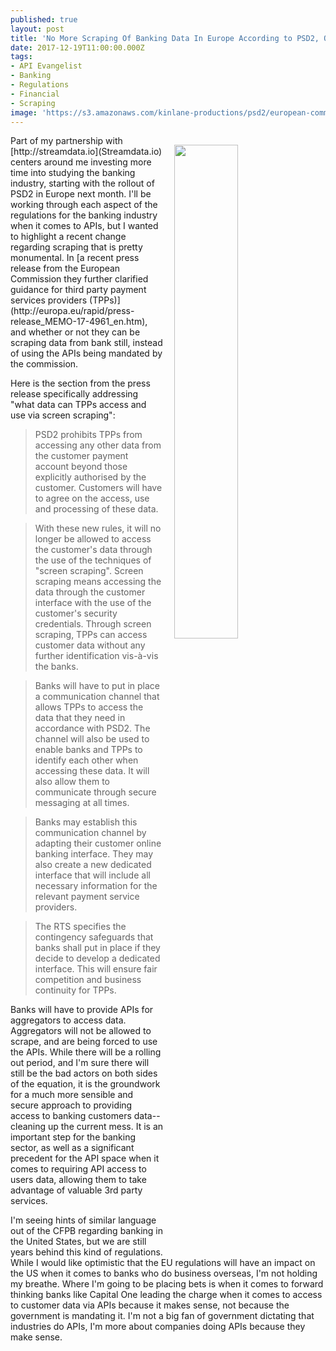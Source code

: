 ```yaml
---
published: true
layout: post
title: 'No More Scraping Of Banking Data In Europe According to PSD2, Only APIs'
date: 2017-12-19T11:00:00.000Z
tags:
- API Evangelist
- Banking
- Regulations
- Financial
- Scraping
image: 'https://s3.amazonaws.com/kinlane-productions/psd2/european-commission-press-release-psd2-scraping.png"'
---
```

<p><a href="http://europa.eu/rapid/press-release_MEMO-17-4961_en.htm"><img src="https://s3.amazonaws.com/kinlane-productions/psd2/european-commission-press-release-psd2-scraping.png" align="right" width="45%" style="padding: 15px" /></a></p>Part of my partnership with [http://streamdata.io](Streamdata.io) centers around me investing more time into studying the banking industry, starting with the rollout of PSD2 in Europe next month. I'll be working through each aspect of the regulations for the banking industry when it comes to APIs, but I wanted to highlight a recent change regarding scraping that is pretty monumental. In [a recent press release from the European Commission they further clarified guidance for third party payment services providers (TPPs)](http://europa.eu/rapid/press-release_MEMO-17-4961_en.htm), and whether or not they can be scraping data from bank still, instead of using the APIs being mandated by the commission.

Here is the section from the press release specifically addressing "what data can TPPs access and use via screen scraping":

> PSD2 prohibits TPPs from accessing any other data from the customer payment account beyond those explicitly authorised by the customer. Customers will have to agree on the access, use and processing of these data.

> With these new rules, it will no longer be allowed to access the customer's data through the use of the techniques of "screen scraping". Screen scraping means accessing the data through the customer interface with the use of the customer's security credentials. Through screen scraping, TPPs can access customer data without any further identification vis-à-vis the banks.

> Banks will have to put in place a communication channel that allows TPPs to access the data that they need in accordance with PSD2. The channel will also be used to enable banks and TPPs to identify each other when accessing these data. It will also allow them to communicate through secure messaging at all times.

> Banks may establish this communication channel by adapting their customer online banking interface. They may also create a new dedicated interface that will include all necessary information for the relevant payment service providers.

> The RTS specifies the contingency safeguards that banks shall put in place if they decide to develop a dedicated interface. This will ensure fair competition and business continuity for TPPs.

Banks will have to provide APIs for aggregators to access data. Aggregators will not be allowed to scrape, and are being forced to use the APIs. While there will be a rolling out period, and I'm sure there will still be the bad actors on both sides of the equation, it is the groundwork for a much more sensible and secure approach to providing access to banking customers data--cleaning up the current mess. It is an important step for the banking sector, as well as a significant precedent for the API space when it comes to requiring API access to users data, allowing them to take advantage of valuable 3rd party services.

I'm seeing hints of similar language out of the CFPB regarding banking in the United States, but we are still years behind this kind of regulations. While I would like optimistic that the EU regulations will have an impact on the US when it comes to banks who do business overseas, I'm not holding my breathe. Where I'm going to be placing bets is when it comes to forward thinking banks like Capital One leading the charge when it comes to access to customer data via APIs because it makes sense, not because the government is mandating it. I'm not a big fan of government dictating that industries do APIs, I'm more about companies doing APIs because they make sense.

